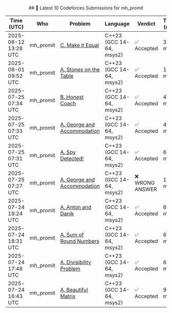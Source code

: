 <p align="center">
<p align="center">
<p align="center">
<p align="center">
<p align="center">
<p align="center">
<p align="center">
<p align="center">
<p align="center">
<p align="center">
<p align="center">
<p align="center">
<p align="center">
<p align="center">
<p align="center">
<p align="center">
<p align="center">
<p align="center">
<p align="center">
<p align="center">
<p align="center">
<p align="center">
<p align="center">
<p align="center">
<p align="center">
<p align="center">
<p align="center">
<p align="center">
<p align="center">
<p align="center">
<p align="center">
<p align="center">
<p align="center">
<p align="center">
<p align="center">
<p align="center">
<p align="center">
<p align="center">
<p align="center">
<p align="center">
<p align="center">
<p align="center">
<p align="center">
<p align="center">
<p align="center">
<p align="center">
<p align="center">
<p align="center">
<p align="center">
<p align="center">
<p align="center">
<p align="center">
<p align="center">
<p align="center">
<p align="center">
<p align="center">
<p align="center">
<p align="center">
<p align="center">
<p align="center">
<p align="center">
<p align="center">
<p align="center">
<p align="center">
<p align="center">
<p align="center">
<p align="center">
<p align="center">
<p align="center">
<p align="center">
<p align="center">
<p align="center">
<p align="center">
<p align="center">
<p align="center">
<p align="center">
<p align="center">
<p align="center">
<p align="center">
<p align="center">
<p align="center">
<p align="center">
<p align="center">
<p align="center">
<p align="center">
<p align="center">
<p align="center">
<p align="center">
<p align="center">
<p align="center">
<p align="center">
<p align="center">
<p align="center">
<p align="center">
<p align="center">
<p align="center">
<p align="center">
<p align="center">
<p align="center">
<p align="center">
<p align="center">
<p align="center">
<p align="center">
<p align="center">
<p align="center">
<p align="center">
<p align="center">
<p align="center">
<p align="center">
<p align="center">
<p align="center">
<p align="center">
<p align="center">
<p align="center">
<p align="center">
<p align="center">
<p align="center">
<p align="center">
<p align="center">
<p align="center">
<p align="center">
<p align="center">
<p align="center">
<p align="center">
<p align="center">
<p align="center">
<p align="center">
<p align="center">
<p align="center">
<p align="center">
<p align="center">
<p align="center">
<p align="center">
<p align="center">
<p align="center">
<p align="center">
<p align="center">
<p align="center">
<p align="center">
<p align="center">
<p align="center">
<p align="center">
<p align="center">
<p align="center">
<p align="center">
<p align="center">
<p align="center">
<p align="center">
<p align="center">
<p align="center">
<p align="center">
<p align="center">
<p align="center">
<p align="center">
<p align="center">
<p align="center">
<p align="center">
<p align="center">
<p align="center">
<p align="center">
<p align="center">
<p align="center">
<p align="center">
<p align="center">
<p align="center">
<p align="center">
<p align="center">
<p align="center">
<p align="center">
<p align="center">
<p align="center">
<p align="center">
<p align="center">
<p align="center">
<p align="center">
<p align="center">
<p align="center">
<p align="center">
<p align="center">
<p align="center">
<p align="center">
<p align="center">
<p align="center">
<p align="center">
<p align="center">
<p align="center">
<p align="center">
<p align="center">
<p align="center">
<p align="center">
<p align="center">
<p align="center">
<p align="center">
<p align="center">
<p align="center">
<p align="center">
<p align="center">
<p align="center">
<p align="center">
<p align="center">
<p align="center">
<p align="center">
<p align="center">
<p align="center">
<p align="center">
<p align="center">
<p align="center">
<p align="center">
<p align="center">
<p align="center">
<p align="center">
<p align="center">
<p align="center">
<p align="center">
<p align="center">
<p align="center">
<p align="center">
<p align="center">
<p align="center">
<p align="center">
<p align="center">
<p align="center">
<p align="center">
<p align="center">
<p align="center">
<p align="center">
<p align="center">
<p align="center">
<p align="center">
<p align="center">
<p align="center">
<p align="center">
<p align="center">
<p align="center">
<p align="center">
<p align="center">
<p align="center">
<p align="center">
<p align="center">
<p align="center">
<p align="center">
<p align="center">
<p align="center">
<p align="center">
<p align="center">
<p align="center">
<p align="center">
<p align="center">
<p align="center">
<p align="center">
<p align="center">
<p align="center">
<p align="center">
<p align="center">
<p align="center">
<p align="center">
<p align="center">
<p align="center">
<p align="center">
<p align="center">
<p align="center">
<p align="center">
<p align="center">
<p align="center">
<p align="center">
<p align="center">
<p align="center">
<p align="center">
<p align="center">
<p align="center">
<p align="center">
<p align="center">
<p align="center">
<p align="center">
<p align="center">
<p align="center">
<p align="center">
<p align="center">
<p align="center">
<p align="center">
<p align="center">
<p align="center">
<p align="center">
<p align="center">
<p align="center">
<p align="center">
<p align="center">
<p align="center">
<p align="center">
<p align="center">
<p align="center">
<p align="center">
<p align="center">
<p align="center">
<p align="center">
<p align="center">
<p align="center">
<p align="center">
<p align="center">
<p align="center">
<p align="center">
<p align="center">
<p align="center">
<p align="center">
<p align="center">
<p align="center">
<p align="center">
<p align="center">
<p align="center">
<p align="center">
<p align="center">
<p align="center">
<p align="center">
<p align="center">
<p align="center">
<p align="center">
<p align="center">
<p align="center">
<p align="center">
<p align="center">
<p align="center">
<p align="center">
<p align="center">
<p align="center">
<p align="center">
<p align="center">
<p align="center">
<p align="center">
<p align="center">
<p align="center">
<p align="center">
<p align="center">
<p align="center">
<p align="center">
<p align="center">
<p align="center">
<p align="center">
<p align="center">
<p align="center">
<p align="center">
<p align="center">
<p align="center">
<p align="center">
<p align="center">
<p align="center">
<p align="center">
<p align="center">
<p align="center">
<p align="center">
<p align="center">
<p align="center">
<p align="center">
<p align="center">
<p align="center">
<p align="center">
<p align="center">
<p align="center">
<p align="center">
<p align="center">
<p align="center">
<p align="center">
<p align="center">
<p align="center">
<p align="center">
<p align="center">
<p align="center">
<p align="center">
<p align="center">
<p align="center">
<p align="center">
<p align="center">
<p align="center">
<p align="center">
<p align="center">
<p align="center">
<p align="center">
<p align="center">
<p align="center">
<p align="center">
<p align="center">
<p align="center">
<p align="center">
<p align="center">
<p align="center">
<p align="center">
<p align="center">
<p align="center">
<p align="center">
<p align="center">
<p align="center">
<p align="center">
<p align="center">
<p align="center">
<p align="center">
<p align="center">
<p align="center">
<p align="center">
<p align="center">
<p align="center">
<p align="center">
<p align="center">
<p align="center">
<p align="center">
<p align="center">
<p align="center">
<p align="center">
<p align="center">
<p align="center">
<p align="center">
<p align="center">
<p align="center">
<p align="center">
<p align="center">
<p align="center">
<p align="center">
<p align="center">
<p align="center">
<p align="center">
<p align="center">
<p align="center">
<p align="center">
<p align="center">
<p align="center">
<p align="center">
<p align="center">
<p align="center">
<p align="center">
<p align="center">
<p align="center">
<p align="center">
<p align="center">
<p align="center">
<p align="center">
<p align="center">
<p align="center">
<p align="center">
<p align="center">
<p align="center">
<p align="center">
<p align="center">
<p align="center">
<p align="center">
<p align="center">
<p align="center">
<p align="center">
  ## 🚀 Latest 10 Codeforces Submissions for mh_promit
</p>


| Time (UTC) | Who | Problem | Language | Verdict | Time (ms) | Memory | Submission |
|------------|-----|---------|----------|---------|-----------|--------|------------|
| 2025-08-12 13:28 UTC | mh_promit | [C. Make it Equal](https://codeforces.com/contest/2131/problem/C) | C++23 (GCC 14-64, msys2) | ✅ Accepted | 312 ms | 9600 KB | [Link](https://codeforces.com/contest/2131/submission/333659136) |
| 2025-08-01 09:52 UTC | mh_promit | [A. Stones on the Table](https://codeforces.com/contest/266/problem/A) | C++23 (GCC 14-64, msys2) | ✅ Accepted | 122 ms | 100 KB | [Link](https://codeforces.com/contest/266/submission/331934531) |
| 2025-07-25 07:34 UTC | mh_promit | [B. Honest Coach](https://codeforces.com/contest/1360/problem/B) | C++23 (GCC 14-64, msys2) | ✅ Accepted | 46 ms | 0 KB | [Link](https://codeforces.com/contest/1360/submission/330769467) |
| 2025-07-25 07:33 UTC | mh_promit | [A. George and Accommodation](https://codeforces.com/contest/467/problem/A) | C++23 (GCC 14-64, msys2) | ✅ Accepted | 46 ms | 100 KB | [Link](https://codeforces.com/contest/467/submission/330769338) |
| 2025-07-25 07:31 UTC | mh_promit | [A. Spy Detected!](https://codeforces.com/contest/1512/problem/A) | C++23 (GCC 14-64, msys2) | ✅ Accepted | 62 ms | 0 KB | [Link](https://codeforces.com/contest/1512/submission/330769094) |
| 2025-07-25 07:27 UTC | mh_promit | [A. George and Accommodation](https://codeforces.com/contest/467/problem/A) | C++23 (GCC 14-64, msys2) | ❌ WRONG ANSWER | 15 ms | 0 KB | [Link](https://codeforces.com/contest/467/submission/330768646) |
| 2025-07-24 19:24 UTC | mh_promit | [A. Anton and Danik](https://codeforces.com/contest/734/problem/A) | C++23 (GCC 14-64, msys2) | ✅ Accepted | 62 ms | 0 KB | [Link](https://codeforces.com/contest/734/submission/330670021) |
| 2025-07-24 18:31 UTC | mh_promit | [A. Sum of Round Numbers](https://codeforces.com/contest/1352/problem/A) | C++23 (GCC 14-64, msys2) | ✅ Accepted | 61 ms | 0 KB | [Link](https://codeforces.com/contest/1352/submission/330664729) |
| 2025-07-24 17:48 UTC | mh_promit | [A. Divisibility Problem](https://codeforces.com/contest/1328/problem/A) | C++23 (GCC 14-64, msys2) | ✅ Accepted | 62 ms | 0 KB | [Link](https://codeforces.com/contest/1328/submission/330658747) |
| 2025-07-24 16:43 UTC | mh_promit | [A. Beautiful Matrix](https://codeforces.com/contest/263/problem/A) | C++23 (GCC 14-64, msys2) | ✅ Accepted | 92 ms | 0 KB | [Link](https://codeforces.com/contest/263/submission/330649229) |

